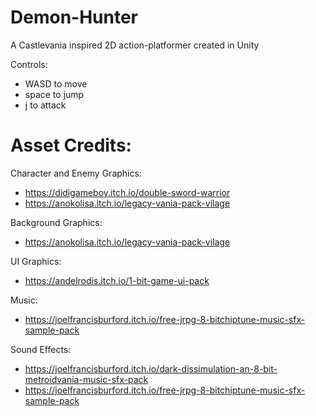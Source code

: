 # Demon-Hunter
A Castlevania inspired 2D action-platformer created in Unity

Controls:
- WASD to move
- space to jump
- j to attack

# Asset Credits:
Character and Enemy Graphics:
- https://didigameboy.itch.io/double-sword-warrior
- https://anokolisa.itch.io/legacy-vania-pack-vilage

Background Graphics:
- https://anokolisa.itch.io/legacy-vania-pack-vilage

UI Graphics:
- https://andelrodis.itch.io/1-bit-game-ui-pack

Music:
- https://joelfrancisburford.itch.io/free-jrpg-8-bitchiptune-music-sfx-sample-pack

Sound Effects:
- https://joelfrancisburford.itch.io/dark-dissimulation-an-8-bit-metroidvania-music-sfx-pack
- https://joelfrancisburford.itch.io/free-jrpg-8-bitchiptune-music-sfx-sample-pack
